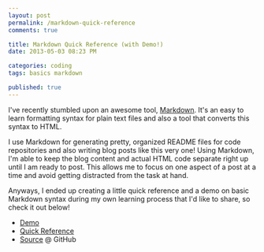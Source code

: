```yaml
---
layout: post
permalink: /markdown-quick-reference
comments: true

title: Markdown Quick Reference (with Demo!)
date: 2013-05-03 08:23 PM

categories: coding
tags: basics markdown

published: true
---
```


I've recently stumbled upon an awesome tool, [Markdown](http://daringfireball.net/projects/markdown/). It's an easy to learn formatting syntax for plain text files and also a tool that converts this syntax to HTML.

I use Markdown for generating pretty, organized README files for code repositories and also writing blog posts like this very one! Using Markdown, I'm able to keep the blog content and actual HTML code separate right up until I am ready to post. This allows me to focus on one aspect of a post at a time and avoid getting distracted from the task at hand.

Anyways, I ended up creating a little quick reference and a demo on basic Markdown syntax during my own learning process that I'd like to share, so check it out below!

- [Demo](http://bit.ly/18iZGR3 "http://sonnyhuynh.github.io/markdown-demo/")
- [Quick Reference](https://raw.github.com/sonnyhuynh/markdown-demo/master/quick_reference.md)
- [Source](https://github.com/sonnyhuynh/markdown-demo) @ GitHub